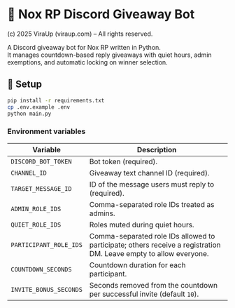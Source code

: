 # 🎁 Nox RP Discord Giveaway Bot  
(c) 2025 ViraUp (viraup.com) – All rights reserved.  

A Discord giveaway bot for Nox RP written in Python.  
It manages countdown-based reply giveaways with quiet hours, admin exemptions, and automatic locking on winner selection.

## 🔧 Setup
```bash
pip install -r requirements.txt
cp .env.example .env
python main.py
```

### Environment variables

| Variable | Description |
| --- | --- |
| `DISCORD_BOT_TOKEN` | Bot token (required). |
| `CHANNEL_ID` | Giveaway text channel ID (required). |
| `TARGET_MESSAGE_ID` | ID of the message users must reply to (required). |
| `ADMIN_ROLE_IDS` | Comma-separated role IDs treated as admins. |
| `QUIET_ROLE_IDS` | Roles muted during quiet hours. |
| `PARTICIPANT_ROLE_IDS` | Comma-separated role IDs allowed to participate; others receive a registration DM. Leave empty to allow everyone. |
| `COUNTDOWN_SECONDS` | Countdown duration for each participant. |
| `INVITE_BONUS_SECONDS` | Seconds removed from the countdown per successful invite (default `10`). |
